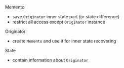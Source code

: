 Memento
- save `Originator` inner state part (or state difference)
- restrict all access except `Originator` instance

Originator
- create `Memento` and use it for inner state recovering

State
- contain information about `Originator` 